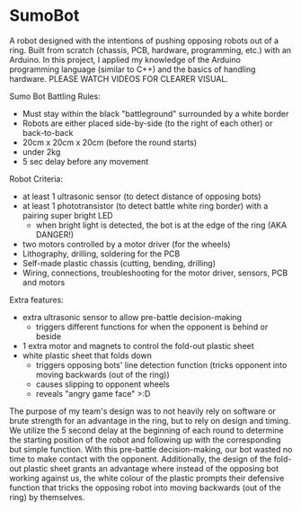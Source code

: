 # SumoBot
A robot designed with the intentions of pushing opposing robots out of a ring. Built from scratch (chassis, PCB, hardware, programming, etc.) with an Arduino. In this project, I applied my knowledge of the Arduino programming language (similar to C++) and the basics of handling hardware. PLEASE WATCH VIDEOS FOR CLEARER VISUAL.

Sumo Bot Battling Rules:
- Must stay within the black "battleground" surrounded by a white border
- Robots are either placed side-by-side (to the right of each other) or back-to-back
- 20cm x 20cm x 20cm (before the round starts)
- under 2kg
- 5 sec delay before any movement

Robot Criteria:
- at least 1 ultrasonic sensor (to detect distance of opposing bots)
- at least 1 phototransistor (to detect battle white ring border) with a pairing super bright LED
  - when bright light is detected, the bot is at the edge of the ring (AKA DANGER!)
- two motors controlled by a motor driver (for the wheels)
- Lithography, drilling, soldering for the PCB
- Self-made plastic chassis (cutting, bending, drilling)
- Wiring, connections, troubleshooting for the motor driver, sensors, PCB and motors

Extra features:
- extra ultrasonic sensor to allow pre-battle decision-making
  - triggers different functions for when the opponent is behind or beside
- 1 extra motor and magnets to control the fold-out plastic sheet
- white plastic sheet that folds down
  - triggers opposing bots' line detection function (tricks opponent into moving backwards (out of the ring))
  - causes slipping to opponent wheels
  - reveals "angry game face" >:D

The purpose of my team's design was to not heavily rely on software or brute strength for an advantage in the ring, but to rely on design and timing. We utilize the 5 second delay at the beginning of each round to determine the starting position of the robot and following up with the corresponding but simple function. With this pre-battle decision-making, our bot wasted no time to make contact with the opponent. 
Additionally, the design of the fold-out plastic sheet grants an advantage where instead of the opposing bot working against us, the white colour of the plastic prompts their defensive function that tricks the opposing robot into moving backwards (out of the ring) by themselves.
  
